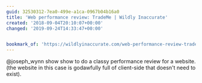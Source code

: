 ```yaml
---
guid: 32530312-7ea0-499e-a1ca-0967b04b16a0
title: 'Web performance review: TradeMe | Wildly Inaccurate'
created: '2018-09-04T20:10:07+00:00'
changed: '2019-09-24T14:33:47+00:00'


bookmark_of: 'https://wildlyinaccurate.com/web-performance-review-trademe/'
---
```



@joseph_wynn show show to do a classy performance review for a website.   (the website in this case is godawfully full of client-side that doesn't need to exist).
